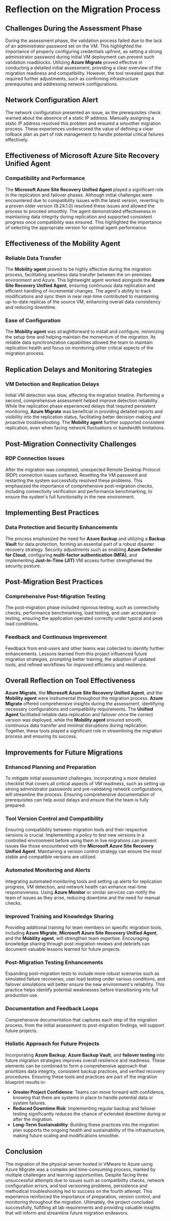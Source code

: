 
# Reflection on the Migration Process

## Challenges During the Assessment Phase
During the assessment phase, the validation process failed due to the lack of an administrator password set on the VM. This highlighted the importance of properly configuring credentials upfront, as setting a strong administrator password during initial VM deployment can prevent such validation roadblocks. Utilizing **Azure Migrate** proved effective in conducting a detailed initial assessment, providing a clear overview of the migration readiness and compatibility. However, the tool revealed gaps that required further adjustments, such as confirming infrastructure prerequisites and addressing network configurations.

## Network Configuration Alert
The network configuration presented an issue, as the prerequisites check warned about the absence of a static IP address. Manually assigning a static IP address resolved this problem and ensured a smoother migration process. These experiences underscored the value of defining a clear rollback plan as part of risk management to handle potential critical failures effectively.

## Effectiveness of Microsoft Azure Site Recovery Unified Agent
### Compatibility and Performance
The **Microsoft Azure Site Recovery Unified Agent** played a significant role in the replication and failover phases. Although initial challenges were encountered due to compatibility issues with the latest version, reverting to a proven older version (9.24.1.0) resolved these issues and allowed the process to proceed smoothly. The agent demonstrated effectiveness in maintaining data integrity during replication and supported consistent progress once compatibility was ensured. This highlighted the importance of selecting the appropriate version for optimal agent performance.

## Effectiveness of the Mobility Agent
### Reliable Data Transfer
The **Mobility agent** proved to be highly effective during the migration process, facilitating seamless data transfer between the on-premises environment and Azure. This lightweight agent worked alongside the **Azure Site Recovery Unified Agent**, ensuring continuous data replication and efficient handling of incremental changes. The agent's ability to track modifications and sync them in near real-time contributed to maintaining up-to-date replicas of the source VM, enhancing overall data consistency and reducing downtime.

### Ease of Configuration
The **Mobility agent** was straightforward to install and configure, minimizing the setup time and helping maintain the momentum of the migration. Its reliable data synchronization capabilities allowed the team to maintain replication health and focus on monitoring other critical aspects of the migration process.

## Replication Delays and Monitoring Strategies
### VM Detection and Replication Delays
Initial VM detection was slow, affecting the migration timeline. Performing a second, comprehensive assessment helped improve detection reliability. While the replication phase experienced delays that required persistent monitoring, **Azure Migrate** was beneficial in providing detailed reports and visibility into the replication status, facilitating better decision-making and proactive troubleshooting. The **Mobility agent** further supported consistent replication, even when facing network fluctuations or bandwidth limitations.


## Post-Migration Connectivity Challenges
### RDP Connection Issues
After the migration was completed, unexpected Remote Desktop Protocol (RDP) connection issues surfaced. Resetting the VM password and restarting the system successfully resolved these problems. This emphasized the importance of comprehensive post-migration checks, including connectivity verification and performance benchmarking, to ensure the system's full functionality in the new environment.

## Implementing Best Practices
### Data Protection and Security Enhancements
The process emphasized the need for **Azure Backup** and utilizing a **Backup Vault** for data protection, forming an essential part of a robust disaster recovery strategy. Security adjustments such as enabling **Azure Defender for Cloud**, configuring **multi-factor authentication (MFA)**, and implementing **Just-In-Time (JIT)** VM access further strengthened the security posture.


## Post-Migration Best Practices
### Comprehensive Post-Migration Testing
The post-migration phase included rigorous testing, such as connectivity checks, performance benchmarking, load testing, and user acceptance testing, ensuring the application operated correctly under typical and peak load conditions.

### Feedback and Continuous Improvement
Feedback from end-users and other teams was collected to identify further enhancements. Lessons learned from this project influenced future migration strategies, prompting better training, the adoption of updated tools, and refined workflows for improved efficiency and resilience.

## Overall Reflection on Tool Effectiveness
**Azure Migrate**, the **Microsoft Azure Site Recovery Unified Agent**, and the **Mobility agent** were instrumental throughout the migration process. **Azure Migrate** offered comprehensive insights during the assessment, identifying necessary configurations and compatibility requirements. The **Unified Agent** facilitated reliable data replication and failover once the correct version was deployed, while the **Mobility agent** ensured smooth, continuous data transfer and minimal disruptions during replication. Together, these tools played a significant role in streamlining the migration process and ensuring its success.


## Improvements for Future Migrations

### Enhanced Planning and Preparation
To mitigate initial assessment challenges, incorporating a more detailed checklist that covers all critical aspects of VM readiness, such as setting up strong administrator passwords and pre-validating network configurations, will streamline the process. Ensuring comprehensive documentation of prerequisites can help avoid delays and ensure that the team is fully prepared.

### Tool Version Control and Compatibility
Ensuring compatibility between migration tools and their respective versions is crucial. Implementing a policy to test new versions in a controlled environment before using them in live migrations can prevent issues like those encountered with the **Microsoft Azure Site Recovery Unified Agent**. Maintaining a version control strategy can ensure the most stable and compatible versions are utilized.

### Automated Monitoring and Alerts
Integrating automated monitoring tools and setting up alerts for replication progress, VM detection, and network health can enhance real-time responsiveness. Using **Azure Monitor** or similar services can notify the team of issues as they arise, reducing downtime and the need for manual checks.


### Improved Training and Knowledge Sharing
Providing additional training for team members on specific migration tools, including **Azure Migrate**, **Microsoft Azure Site Recovery Unified Agent**, and the **Mobility agent**, will strengthen team expertise. Encouraging knowledge sharing through post-migration reviews and debriefs can document valuable lessons learned for future projects.

### Post-Migration Testing Enhancements
Expanding post-migration tests to include more robust scenarios such as simulated failure recoveries, user load testing under various conditions, and failover simulations will better ensure the new environment's reliability. This practice helps identify potential weaknesses before transitioning into full production use.


### Documentation and Feedback Loops
Comprehensive documentation that captures each step of the migration process, from the initial assessment to post-migration findings, will support future projects. 

### Holistic Approach for Future Projects
Incorporating **Azure Backup**, **Azure Backup Vault**, and **failover testing** into future migration strategies improves overall resilience and readiness. These elements can be combined to form a comprehensive approach that prioritizes data integrity, consistent backup practices, and verified recovery procedures. Ensuring these tools and practices are part of the migration blueprint results in:
- **Greater Project Confidence**: Teams can move forward with confidence, knowing that there are systems in place to handle potential data or system failures.
- **Reduced Downtime Risk**: Implementing regular backup and failover testing significantly reduces the chance of extended downtime during or after the migration.
- **Long-Term Sustainability**: Building these practices into the migration plan supports the ongoing health and sustainability of the infrastructure, making future scaling and modifications smoother.

## Conclusion

The migration of the physical server hosted in VMware to Azure using Azure Migrate was a complex and time-consuming process, marked by multiple challenges and learning opportunities. Despite facing three unsuccessful attempts due to issues such as compatibility checks, network configuration errors, and tool versioning problems, persistence and methodical troubleshooting led to success on the fourth attempt. This experience reinforced the importance of preparation, version control, and monitoring throughout the migration. Ultimately, the project concluded successfully, fulfilling all lab requirements and providing valuable insights that will inform and streamline future migration endeavors.


